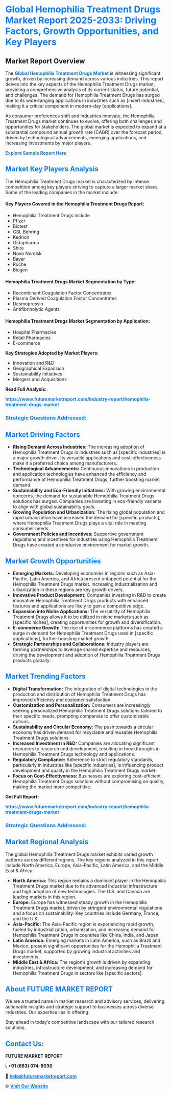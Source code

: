 <h1 style="color: #007BFF;">Global Hemophilia Treatment Drugs Market Report 2025-2033: Driving Factors, Growth Opportunities, and Key Players</h1>

<section id="overview">
<h2>Market Report Overview</h2>
<p>The <a href="https://www.futuremarketreport.com/industry-report/hemophilia-treatment-drugs-market" style="color: #007BFF; text-decoration: none;"><strong>Global Hemophilia Treatment Drugs Market</strong></a> is witnessing significant growth, driven by increasing demand across various industries. This report delves into the key aspects of the Hemophilia Treatment Drugs market, providing a comprehensive analysis of its current status, future potential, and challenges. The demand for Hemophilia Treatment Drugs has surged due to its wide-ranging applications in industries such as [insert industries], making it a critical component in modern-day [applications].</p>
<p>As consumer preferences shift and industries innovate, the Hemophilia Treatment Drugs market continues to evolve, offering both challenges and opportunities for stakeholders. The global market is expected to expand at a substantial compound annual growth rate (CAGR) over the forecast period, driven by technological advancements, emerging applications, and increasing investments by major players.</p>
</section>

<section id="overview">
<p><a href="https://www.futuremarketreport.com/request-sample/reportId=99469" style="color: #007BFF; text-decoration: none;"><strong>Explore Sample Report Here</strong></a></p>
</section>

<section id="key-players">
<h2 style="color: #007BFF;">Market Key Players Analysis</h2>
<p>The Hemophilia Treatment Drugs market is characterized by intense competition among key players striving to capture a larger market share. Some of the leading companies in the market include:</p>
<h4>Key Players Covered in the Hemophilia Treatment Drugs Report:</h4>
<ul><li>Hemophilia Treatment Drugs include</li><li>Pfizer</li><li>Biotest</li><li>CSL Behring</li><li>Kedrion</li><li>Octapharma</li><li>Shire</li><li>Novo Nordisk</li><li>Bayer</li><li>Roche</li><li>Biogen</li></ul>
<h4>Hemophilia Treatment Drugs Market Segmentation by Type:</h4>
<ul><li>Recombinant Coagulation Factor Concentrates</li><li>Plasma Derived Coagulation Factor Concentrates</li><li>Desmopressin</li><li>Antifibrinolytic Agents</li></ul>

<h4>Hemophilia Treatment Drugs Market Segmentation by Application:</h4>
<ul><li>Hospital Pharmacies</li><li>Retail Pharmacies</li><li>E-commerce</li></ul>
<p><strong>Key Strategies Adopted by Market Players:</strong></p>
<ul>
<li>Innovation and R&D</li>
<li>Geographical Expansion</li>
<li>Sustainability Initiatives</li>
<li>Mergers and Acquisitions</li>
</ul>
</section>

<section>
<p><strong>Read Full Analysis: </strong></p><a href="https://www.futuremarketreport.com/industry-report/hemophilia-treatment-drugs-market" style="color: #007BFF; text-decoration: none;"><strong>https://www.futuremarketreport.com/industry-report/hemophilia-treatment-drugs-market</strong></a>
<h3 style="color: #007BFF;">Strategic Questions Addressed:</h3>
</section>

<section id="driving-factors">
<h2 style="color: #007BFF;">Market Driving Factors</h2>
<ul>
<li><strong>Rising Demand Across Industries:</strong> The increasing adoption of Hemophilia Treatment Drugs in industries such as [specific industries] is a major growth driver. Its versatile applications and cost-effectiveness make it a preferred choice among manufacturers.</li>
<li><strong>Technological Advancements:</strong> Continuous innovations in production and application technologies have enhanced the efficiency and performance of Hemophilia Treatment Drugs, further boosting market demand.</li>
<li><strong>Sustainability and Eco-Friendly Initiatives:</strong> With growing environmental concerns, the demand for sustainable Hemophilia Treatment Drugs solutions has surged. Companies are investing in eco-friendly variants to align with global sustainability goals.</li>
<li><strong>Growing Population and Urbanization:</strong> The rising global population and rapid urbanization have increased the demand for [specific products], where Hemophilia Treatment Drugs plays a vital role in meeting consumer needs.</li>
<li><strong>Government Policies and Incentives:</strong> Supportive government regulations and incentives for industries using Hemophilia Treatment Drugs have created a conducive environment for market growth.</li>
</ul>
</section>

<section id="growth-opportunities">
<h2 style="color: #007BFF;">Market Growth Opportunities</h2>
<ul>
<li><strong>Emerging Markets:</strong> Developing economies in regions such as Asia-Pacific, Latin America, and Africa present untapped potential for the Hemophilia Treatment Drugs market. Increasing industrialization and urbanization in these regions are key growth drivers.</li>
<li><strong>Innovative Product Development:</strong> Companies investing in R&D to create innovative Hemophilia Treatment Drugs products with enhanced features and applications are likely to gain a competitive edge.</li>
<li><strong>Expansion into Niche Applications:</strong> The versatility of Hemophilia Treatment Drugs allows it to be utilized in niche markets such as [specific niches], creating opportunities for growth and diversification.</li>
<li><strong>E-commerce Growth:</strong> The rise of e-commerce platforms has created a surge in demand for Hemophilia Treatment Drugs used in [specific applications], further boosting market growth.</li>
<li><strong>Strategic Partnerships and Collaborations:</strong> Industry players are forming partnerships to leverage shared expertise and resources, driving the development and adoption of Hemophilia Treatment Drugs products globally.</li>
</ul>
</section>

<section id="trending-factors">
<h2 style="color: #007BFF;">Market Trending Factors</h2>
<ul>
<li><strong>Digital Transformation:</strong> The integration of digital technologies in the production and distribution of Hemophilia Treatment Drugs has improved efficiency and customer satisfaction.</li>
<li><strong>Customization and Personalization:</strong> Consumers are increasingly seeking personalized Hemophilia Treatment Drugs solutions tailored to their specific needs, prompting companies to offer customizable options.</li>
<li><strong>Sustainability and Circular Economy:</strong> The push towards a circular economy has driven demand for recyclable and reusable Hemophilia Treatment Drugs solutions.</li>
<li><strong>Increased Investment in R&D:</strong> Companies are allocating significant resources to research and development, resulting in breakthroughs in Hemophilia Treatment Drugs technology and applications.</li>
<li><strong>Regulatory Compliance:</strong> Adherence to strict regulatory standards, particularly in industries like [specific industries], is influencing product development and quality in the Hemophilia Treatment Drugs market.</li>
<li><strong>Focus on Cost-Effectiveness:</strong> Businesses are exploring cost-efficient Hemophilia Treatment Drugs solutions without compromising on quality, making the market more competitive.</li>
</ul>
</section>

<section>
<p><strong>Get Full Report: </strong></p><a href="https://www.futuremarketreport.com/industry-report/hemophilia-treatment-drugs-market" style="color: #007BFF; text-decoration: none;"><strong>https://www.futuremarketreport.com/industry-report/hemophilia-treatment-drugs-market</strong></a>
<h3 style="color: #007BFF;">Strategic Questions Addressed:</h3>
</section>


<section id="regional-analysis">
<h2 style="color: #007BFF;">Market Regional Analysis</h2>
<p>The global Hemophilia Treatment Drugs market exhibits varied growth patterns across different regions. The key regions analyzed in this report include North America, Europe, Asia-Pacific, Latin America, and the Middle East & Africa:</p>
<ul>
<li><strong>North America:</strong> This region remains a dominant player in the Hemophilia Treatment Drugs market due to its advanced industrial infrastructure and high adoption of new technologies. The U.S. and Canada are leading markets in this region.</li>
<li><strong>Europe:</strong> Europe has witnessed steady growth in the Hemophilia Treatment Drugs market, driven by stringent environmental regulations and a focus on sustainability. Key countries include Germany, France, and the U.K.</li>
<li><strong>Asia-Pacific:</strong> The Asia-Pacific region is experiencing rapid growth, fueled by industrialization, urbanization, and increasing demand for Hemophilia Treatment Drugs in countries like China, India, and Japan.</li>
<li><strong>Latin America:</strong> Emerging markets in Latin America, such as Brazil and Mexico, present significant opportunities for the Hemophilia Treatment Drugs market, supported by growing industrial activities and investments.</li>
<li><strong>Middle East & Africa:</strong> The region’s growth is driven by expanding industries, infrastructure development, and increasing demand for Hemophilia Treatment Drugs in sectors like [specific sectors].</li>
</ul>
</section>

<footer>
<h2 style="color: #007BFF;">About FUTURE MARKET REPORT</h2>
<p>We are a trusted name in market research and advisory services, delivering actionable insights and strategic support to businesses across diverse industries. Our expertise lies in offering:</p>

<p>Stay ahead in today’s competitive landscape with our tailored research solutions.</p>

<h2 style="color: #007BFF;">Contact Us:</h2>
<p><strong>FUTURE MARKET REPORT</strong></p>
<p>📞 <strong>+91 (883) 074-8030</strong></p>
<p>📧 <strong><a href="mailto:help@futuremarketreport.com" style="color: #007BFF;">help@futuremarketreport.com</a></strong></p>
<p>🌐 <strong><a href="https://www.futuremarketreport.com/" style="color: #007BFF;">Visit Our Website</a></strong></p>
</footer>